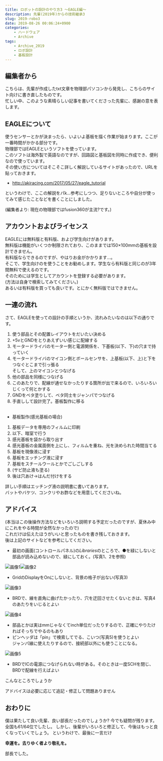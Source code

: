 ```yaml
---
title: ロボットの設計のやり方3 ～EAGLE編～
description: 先輩(2019年)からの技術継承3
slug: 2019-robo3
date: 2019-08-26 00:06:24+0900
categories:
    - ハードウェア
    - Archive
tags: 
    - Archive_2019
    - ロボ設計
    - 基板設計
---
```


## 編集者から
こちらは、先輩が作成したtxt文章を物理部パソコンから発見し、こちらのサイト向けに書き直したものです。<br />
忙しい中、このような素晴らしい記事を書いてくださった先輩に、感謝の意を表します。<br />

## EAGLEについて
使うセンサーとかが決まったら、いよいよ基板を描く作業が始まります。ここが一番時間がかかる部分です。<br />
物理部ではEAGLEというソフトを使っています。<br />
このソフトは海外製で英語なのですが、回路図と基板図を同時に作成でき、便利なので使っています。<br />
その使い方についてはそこそこ詳しく解説しているサイトがあったので、URLを貼っておきます。<br />
- http://akiracing.com/2017/05/27/eagle_tutorial

というわけで、ここの解説をパk…参考にしつつ、足りないところや自分が使ってみて感じたことなどを書くことにしました。

(編集者より: 現在の物理部ではfusion360が主流?です。)

## アカウントおよびライセンス
EAGLEには無料版と有料版、および学生向けがあります。<br />
無料版は機能がいくつか制限されており、このままでは150×100mmの基板を設計できません。<br />
有料版ならできるのですが、やはりお金がかかります…。<br />
そこで、学生向けのを使うことをお勧めします。学生なら有料版と同じのが3年間無料で使えるのです。<br />
そのためには学生としてアカウントを登録する必要があります。<br />
(方法は自身で検索してみてください。)<br />
あるいは有料版を買っても良いです。とにかく無料版ではできません。

## 一連の流れ
さて、EAGLEを使っての設計の手順というか、流れみたいなのは以下の通りです。

1. 使う部品とその配置レイアウトをだいたい決める
1. +5vとGNDをとりあえずいい感じに配線する
1. モータードライバのモーター側と電源関係を、下基板(以下、下)の穴まで持っていく
1. モータードライバのマイコン側とボールセンサを、上基板(以下、上)と下をつなぐとこまで引っ張る<br />
そして、上のマイコンとつなげる
1. 他の部品を同様につなげる
1. このあたりで、配線が通せなかったりする箇所が出で来るので、いろいろいじくって何とかする
1. GNDをベタ塗りして、ベタ同士をジャンパでつなげる
1. 手直しして設計完了。基板製作に移る
<br /><br />

- 基板製作(感光基板の場合)
1. 基板データを専用のフィルムに印刷
1. 以下、暗室で行う
1. 感光基板を袋から取り出す
1. 感光基板の金属面側を上にし、フィルムを重ね、光を決められた時間当てる
1. 基板を現像液に浸す
1. 基板をエッチング液に浸す
1. 基板をスチールウールとかでごしごしする
1. (サビ防止液も塗る)
1. 後は穴あけ→はんだ付けをする

詳しい手順はエッチング液の説明書に書いてあります。<br />
バットやバケツ、コンクリやお酢などを用意してくださいね。

## アドバイス
(本当はこの後操作方法などをいろいろ説明する予定だったのですが、夏休み中にこれをやる時間が全然なかったので)<br />
これだけは伝えたほうがいいと思ったものを書き残しておきます。<br />
後は上記のサイトなどを参考にしてください。

- 最初の画面(コントロールパネル)の*Libraries*のところで、●を緑にしないと部品が読み込めないので、緑にしておく。(写真1、2を参照)

![画像1](image1.jpg)![画像2](image2.jpg)

- GridのDisplayをOnにしないと、背景の格子が出ない(写真3)

![画像3](image3.jpg)

- BRDで、線を直角に曲げたかったり、穴を迂回させたくないときは、写真4のあたりをいじるとよい

![画像4](image4.jpg)

- 部品とかは実はmmじゃなくてinch単位だったりするので、正確にやりたければそっちでやるのもあり
- ピンヘッダは「pin」で検索してでる、こいつ(写真5)を使うとよい<br />
ジャンパ線に使えたりするので、接続部以外にも使うことになる。

![画像5](image5.jpg)

- BRDでICの電源につなげられない時がある。そのときは一度SCHを閉じ、BRDで配線を行えばよい

こんなところでしょうか

アドバイスは必要に応じて追記・修正して問題ありません

## おわりに
僕は果たして良い先輩、良い部長だったのでしょうか?
今でも疑問が残ります。全国も61/64位でしたし。
しかし、後輩がいろいろと修正して、今後はもっと良くなっていくでしょう。
というわけで、最後に一言だけ

**幸運を。去りゆく者より敬礼を。**

部長でした。